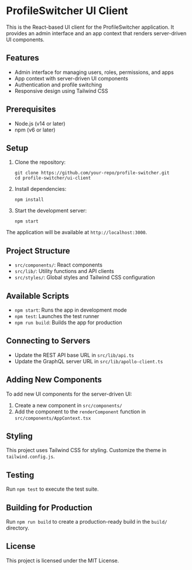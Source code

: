 # ProfileSwitcher UI Client

This is the React-based UI client for the ProfileSwitcher application. It provides an admin interface and an app context that renders server-driven UI components.

## Features

- Admin interface for managing users, roles, permissions, and apps
- App context with server-driven UI components
- Authentication and profile switching
- Responsive design using Tailwind CSS

## Prerequisites

- Node.js (v14 or later)
- npm (v6 or later)

## Setup

1. Clone the repository:

   ```
   git clone https://github.com/your-repo/profile-switcher.git
   cd profile-switcher/ui-client
   ```

2. Install dependencies:

   ```
   npm install
   ```

3. Start the development server:
   ```
   npm start
   ```

The application will be available at `http://localhost:3000`.

## Project Structure

- `src/components/`: React components
- `src/lib/`: Utility functions and API clients
- `src/styles/`: Global styles and Tailwind CSS configuration

## Available Scripts

- `npm start`: Runs the app in development mode
- `npm test`: Launches the test runner
- `npm run build`: Builds the app for production

## Connecting to Servers

- Update the REST API base URL in `src/lib/api.ts`
- Update the GraphQL server URL in `src/lib/apollo-client.ts`

## Adding New Components

To add new UI components for the server-driven UI:

1. Create a new component in `src/components/`
2. Add the component to the `renderComponent` function in `src/components/AppContext.tsx`

## Styling

This project uses Tailwind CSS for styling. Customize the theme in `tailwind.config.js`.

## Testing

Run `npm test` to execute the test suite.

## Building for Production

Run `npm run build` to create a production-ready build in the `build/` directory.

## License

This project is licensed under the MIT License.

